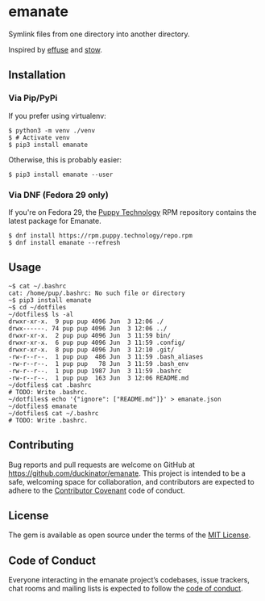 # emanate

Symlink files from one directory into another directory.

Inspired by [effuse](https://github.com/programble/effuse) and
[stow](https://www.gnu.org/software/stow/manual/stow.html).

## Installation

### Via Pip/PyPi

If you prefer using virtualenv:

```
$ python3 -m venv ./venv
$ # Activate venv
$ pip3 install emanate
```

Otherwise, this is probably easier:

```
$ pip3 install emanate --user
```

### Via DNF (Fedora 29 only)

If you're on Fedora 29, the [Puppy Technology](https://puppy.technology/)
RPM repository contains the latest package for Emanate.

```
$ dnf install https://rpm.puppy.technology/repo.rpm
$ dnf install emanate --refresh
```

## Usage

```
~$ cat ~/.bashrc
cat: /home/pup/.bashrc: No such file or directory
~$ pip3 install emanate
~$ cd ~/dotfiles
~/dotfiles$ ls -al
drwxr-xr-x.  9 pup pup 4096 Jun  3 12:06 ./
drwx------. 74 pup pup 4096 Jun  3 12:06 ../
drwxr-xr-x.  2 pup pup 4096 Jun  3 11:59 bin/
drwxr-xr-x.  6 pup pup 4096 Jun  3 11:59 .config/
drwxr-xr-x.  8 pup pup 4096 Jun  3 12:10 .git/
-rw-r--r--.  1 pup pup  486 Jun  3 11:59 .bash_aliases
-rw-r--r--.  1 pup pup   78 Jun  3 11:59 .bash_env
-rw-r--r--.  1 pup pup 1987 Jun  3 11:59 .bashrc
-rw-r--r--.  1 pup pup  163 Jun  3 12:06 README.md
~/dotfiles$ cat .bashrc
# TODO: Write .bashrc.
~/dotfiles$ echo '{"ignore": ["README.md"]}' > emanate.json
~/dotfiles$ emanate
~/dotfiles$ cat ~/.bashrc
# TODO: Write .bashrc.
```

## Contributing

Bug reports and pull requests are welcome on GitHub at https://github.com/duckinator/emanate. This project is intended to be a safe, welcoming space for collaboration, and contributors are expected to adhere to the [Contributor Covenant](http://contributor-covenant.org) code of conduct.

## License

The gem is available as open source under the terms of the [MIT License](http://opensource.org/licenses/MIT).

## Code of Conduct

Everyone interacting in the emanate project’s codebases, issue trackers, chat rooms and mailing lists is expected to follow the [code of conduct](https://github.com/duckinator/emanate/blob/master/CODE_OF_CONDUCT.md).
